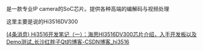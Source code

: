 是一款专业IP camera的SoC芯片。提供各种高端的编解码与视频处理

这里主要是说的Hi3516DV300

[(4条消息) Hi3516开发笔记（一）：海思HI3516DV300芯片介绍，入手开发板以及Demo测试_长沙红胖子Qt的博客-CSDN博客_hi3516](https://blog.csdn.net/qq21497936/article/details/121314575)



